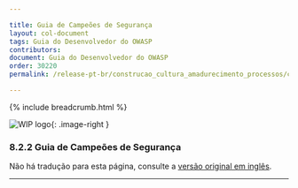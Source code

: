```yaml
---

title: Guia de Campeões de Segurança
layout: col-document
tags: Guia do Desenvolvedor do OWASP
contributors:
document: Guia do Desenvolvedor do OWASP
order: 30220
permalink: /release-pt-br/construcao_cultura_amadurecimento_processos/campeoes_seguranca/guia/

---
```


{% include breadcrumb.html %}

<style type="text/css">
.image-right {
  height: 180px;
  display: block;
  margin-left: auto;
  margin-right: auto;
  float: right;
}
</style>

![WIP logo](../../../assets/images/dg_wip.png "Trabalho em andamento"){: .image-right }

### 8.2.2 Guia de Campeões de Segurança

Não há tradução para esta página, consulte a [versão original em inglês][release1022].

----

[release1022]: https://github.com/OWASP/www-project-developer-guide/blob/main/draft/10-culture-process/02-security-champions/02-security-champions-guide.md
